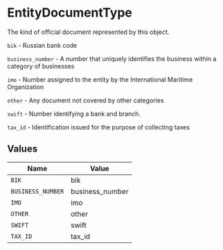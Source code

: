 # EntityDocumentType

The kind of official document represented by this object.

`bik` - Russian bank code

`business_number` - A number that uniquely identifies the business within a category of businesses

`imo` - Number assigned to the entity by the International Maritime Organization

`other` - Any document not covered by other categories

`swift` - Number identifying a bank and branch.

`tax_id` - Identification issued for the purpose of collecting taxes


## Values

| Name              | Value             |
| ----------------- | ----------------- |
| `BIK`             | bik               |
| `BUSINESS_NUMBER` | business_number   |
| `IMO`             | imo               |
| `OTHER`           | other             |
| `SWIFT`           | swift             |
| `TAX_ID`          | tax_id            |